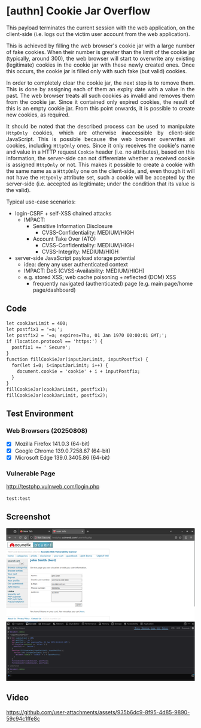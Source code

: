 # [authn] Cookie Jar Overflow

<p align="justify">This payload terminates the current session with the web application, on the client-side (i.e. logs out the victim user account from the web application).<p>

<p align="justify">This is achieved by filling the web browser's cookie jar with a large number of fake cookies. When their number is greater than the limit of the cookie jar (typically, around 300), the web browser will start to overwrite any existing (legitimate) cookies in the cookie jar with these newly created ones. Once this occurs, the cookie jar is filled only with such fake (but valid) cookies.<p>

<p align="justify">In order to completely clear the cookie jar, the next step is to remove them. This is done by assigning each of them an expiry date with a value in the past. The web browser treats all such cookies as invalid and removes them from the cookie jar. Since it contained only expired cookies, the result of this is an empty cookie jar. From this point onwards, it is possible to create new cookies, as required.<p>

<p align="justify">It should be noted that the described process can be used to manipulate <code>HttpOnly</code> cookies, which are otherwise inaccessible by client-side JavaScript. This is possible because the web browser overwrites all cookies, including <code>HttpOnly</code> ones. Since it only receives the cookie's name and value in a HTTP request <code>Cookie</code> header (i.e. no attributes), based on this information, the server-side can not differeniate whether a received cookie is assigned <code>HttpOnly</code> or not. This makes it possible to create a cookie with the same name as a <code>HttpOnly</code> one on the client-side, and, even though it will not have the <code>HttpOnly</code> attribute set, such a cookie will be accepted by the server-side (i.e. accepted as legitimate; under the condition that its value is the valid).<p>

Typical use-case scenarios:
* login-CSRF + self-XSS chained attacks
    * IMPACT:
        * Sensitive Information Disclosure
            * CVSS-Confidentiality: MEDIUM/HIGH
        * Account Take Over (ATO)
            * CVSS-Confidentiality: MEDIUM/HIGH
            * CVSS-Integrity: MEDIUM/HIGH
* server-side JavaScript payload storage potential
    * idea: deny any user authenticated context
    * IMPACT: DoS (CVSS-Availability: MEDIUM/HIGH)
    * e.g. stored XSS; web cache poisoning + reflected (DOM) XSS
        * frequently navigated (authenticated) page (e.g. main page/home page/dashboard)

## Code

```
let cookJarLimit = 400;
let postfix1 = '=a;';
let postfix2 = '=a; expires=Thu, 01 Jan 1970 00:00:01 GMT;';
if (location.protocol == 'https:') {
  postfix1 += ' Secure';
}
function fillCookieJar(inputJarLimit, inputPostfix) {
  for(let i=0; i<inputJarLimit; i++) {
    document.cookie = 'cookie' + i + inputPostfix;
  }
}
fillCookieJar(cookJarLimit, postfix1);
fillCookieJar(cookJarLimit, postfix2);
```

## Test Environment

### Web Browsers (20250808)

* [x] Mozilla Firefox 141.0.3 (64-bit)
* [x] Google Chrome 139.0.7258.67 (64-bit)
* [x] Microsoft Edge 139.0.3405.86 (64-bit)

### Vulnerable Page

http://testphp.vulnweb.com/login.php

`test:test`

## Screenshot

<p align="center">
  <kbd>
    <picture>
      <source media="" srcset="https://raw.githubusercontent.com/lighthouseitsecurity/weaponizedXSS/refs/heads/main/advanced/jsGadgets/cookieJarOverflow/screenshots/cookieJarOverflow_-_logout_-_1-1.png">
      <img src="https://raw.githubusercontent.com/lighthouseitsecurity/weaponizedXSS/refs/heads/main/advanced/jsGadgets/cookieJarOverflow/screenshots/cookieJarOverflow_-_logout_-_1-1.png">
    </picture>
  </kbd>
</p>

## Video

https://github.com/user-attachments/assets/935b6dc9-8f95-4d85-9890-59c94c1ffe8c
